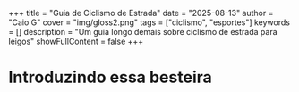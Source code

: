 +++
title = "Guia de Ciclismo de Estrada"
date = "2025-08-13"
author = "Caio G"
cover = "img/gloss2.png"
tags = ["ciclismo", "esportes"]
keywords = []
description = "Um guia longo demais sobre ciclismo de estrada para leigos"
showFullContent = false
+++

# Introduzindo essa besteira
